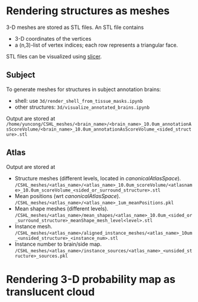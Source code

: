 # Rendering structures as meshes

3-D meshes are stored as STL files.
An STL file contains 
- 3-D coordinates of the vertices 
- a (n,3)-list of vertex indices; each row represents a triangular face.

STL files can be visualized using [slicer](https://download.slicer.org/).

## Subject

To generate meshes for structures in subject annotation brains:
- shell: use `3d/render_shell_from_tissue_masks.ipynb`
- other structures: `3d/visualize_annotated_brains.ipynb`

Output are stored at
`/home/yuncong/CSHL_meshes/<brain_name>/<brain_name>_10.0um_annotationAsScoreVolume/<brain_name>_10.0um_annotationAsScoreVolume_<sided_structure>.stl`

## Atlas

Output are stored at
  - Structure meshes (different levels, located in _canonicalAtlasSpace_).  `/CSHL_meshes/<atlas_name>/<atlas_name>_10.0um_scoreVolume/<atlasname>_10.0um_scoreVolume_<sided_or_surround_structure>.stl`
  - Mean positions (wrt _canonicalAtlasSpace_). `/CSHL_meshes/<atlas_name>/<atlas_name>_1um_meanPositions.pkl`
  - Mean shape meshes (different levels). `/CSHL_meshes/<atlas_name>/mean_shapes/<atlas_name>_10.0um_<sided_or_surround_structure>_meanShape_mesh_level<level>.stl`
  - Instance mesh. `/CSHL_meshes/<atlas_name>/aligned_instance_meshes/<atlas_name>_10um_<unsided_structure>_<instance_num>.stl`
  - Instance number to brain/side map. `/CSHL_meshes/<atlas_name>/instance_sources/<atlas_name>_<unsided_structure>_sources.pkl`

# Rendering 3-D probability map as translucent cloud

